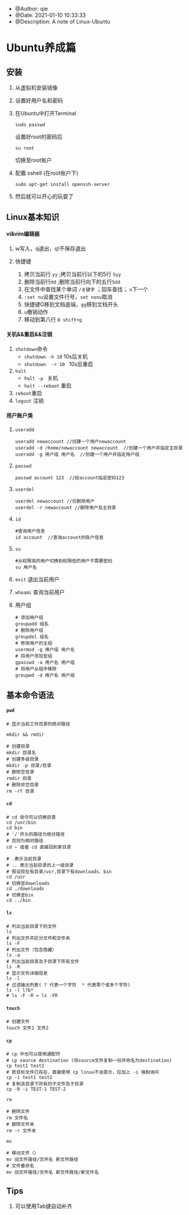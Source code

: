  * @Author: qie
 * @Date: 2021-01-10 10:33:33
 * @Description: A note of Linux-Ubuntu
# Ubuntu养成篇



## 安装

1. 从虚拟机安装镜像

2. 设置好用户名和密码

3. 在Ubuntu中打开Terminal
   ```shell
   sudo passwd
   ```
   设置好root的密码后
   ```shell
   su root
   ```
   切换至root账户
   
4. 配置 xshell (在root账户下)
   ```shell
   sudo apt-get install openssh-server
   ```
   
5. 然后就可以开心的玩耍了

## Linux基本知识

#### vi&vim编辑器

1. w写入，q退出，q!不保存退出

2. 快捷键
   1. 拷贝当前行 ```yy``` ;拷贝当前行以下的5行 ```5yy```
   2. 删除当前行```dd``` ;删除当前行向下的五行```5dd```
   3. 在文件中查找某个单词 ```/关键字``` ；回车查找； ```n```下一个
   4. ```:set nu```设置文件行号，```set nonu```取消
   5. 快捷键G移到文档底端，```gg```移到文档开头
   6. ```u```撤销动作
   7. 移动到第八行  ```8 shift+g```
   
#### 关机&&重启&&注销

1. ```shutdown```命令
   - ```shutdown -h 10``` 10s后关机
   - ```shutdown  -r 10 ``` 10s后重启
2. ```halt```
   - ```halt -p ``` 关机
   - ```halt --reboot``` 重启
3. ```reboot```重启
4. ```logout``` 注销

#### 用户账户类

1. ```useradd```

   ``` shell
   useradd newaccount //创建一个用户newaccount
   useradd -d /home/newaccount newaccount  //创建一个用户并指定主目录
   useradd -g 用户组 用户名  //创建一个用户并指定用户组
   ```

2. ```passwd```

   ```shell
   passwd account 123  //给account指定密码123
   ```

3. ```userdel```

   ```
   userdel newaccount //仅删除用户
   userdel -r newaccount //删除用户及主目录
   ```

4. ```id```

   ```shell
   #查询用户信息
   id account  //查询account的账户信息
   ```

5. ```su```

   ```shell
   #从权限高的用户切换到权限低的用户不需要密码
   su 用户名
   ```

6. ```exit``` 退出当前用户

7. ```whoami``` 查询当前用户

8. 用户组

   ```shell
   # 添加用户组
   groupadd 组名
   # 删除用户组
   groupdel 组名
   # 修改用户的主组
   usermod -g 用户组 用户名
   # 将用户添加至组
   gpasswd -a 用户名 用户组
   # 将用户从组中移除
   groupwd -d 用户名 用户组
   ```

   

## 基本命令语法

#### ```pwd```

```shell
# 显示当前工作目录的绝对路径
```

``` mkdir && rmdir ```

```shell
# 创建目录
mkdir 目录名
# 创建多级目录
mkdir -p 目录/目录
# 删除空目录
rmdir 目录
# 删除非空目录
rm -rf 目录
```



#### ```cd```

```shell
# cd 命令可以切换目录
cd /usr/bin
cd bin
# '/'开头的路径为绝对路径
# 否则为相对路径
cd ~ 或者 cd 直接回到家目录
```

```shell
# .表示当前目录
# .. 表示当前目录的上一级目录
# 假设现在有目录/usr,目录下有downloads、bin
cd /usr
# 切换至downloads
cd ./downloads
# 切换至bin
cd ../bin
```

#### ```ls```

```shell
# 列出当前目录下的文件
ls
# 列出文件并区分文件和文件夹
ls -F
# 列出文件（包含隐藏）
ls -a
# 列出当前目录及子目录下所有文件
ls -R
# 显示文件详细信息
ls -l
# 过滤输出列表( ? 代表一个字符  * 代表零个或多个字符)
ls -l l?b*
# ls -F -R = ls -FR

```

#### ```touch```

```shell
# 创建文件
touch 文件1 文件2
```

#### ```cp```

```shell
# cp 中也可以使用通配符
# cp source destination (将source文件复制一份并命名为destination)
cp test1 test2 
# 若目标文件已存在，直接使用 cp linux不会提示，应加上 -i 强制询问
cp -i test1 test2
# 复制该目录下所有的子文件及子目录
cp -R -i TEST-1 TEST-2
```

```rm```

```shell
# 删除文件
rm 文件名
# 删除文件夹
rm -r 文件夹
```

```mv```

```shell
# 移动文件（）
mv 旧文件路径/文件名 新文件路径
# 文件重命名
mv 旧文件路径/文件名 新文件路径/新文件名
```



## Tips

1. 可以使用Tab键自动补齐